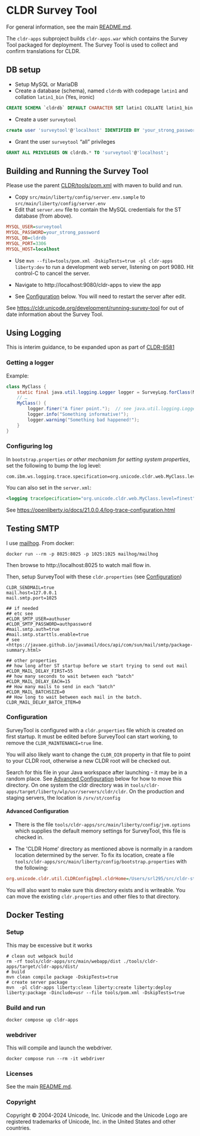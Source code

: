 # CLDR Survey Tool

For general information, see the main [README.md](../../README.md).

The `cldr-apps` subproject builds `cldr-apps.war` which contains the Survey Tool
packaged for deployment. The Survey Tool is used to collect and confirm translations
for CLDR.


## DB setup

- Setup MySQL or MariaDB
- Create a database (schema), named `cldrdb` with codepage `latin1` and collation `latin1_bin` (Yes, ironic)

```sql
CREATE SCHEMA `cldrdb` DEFAULT CHARACTER SET latin1 COLLATE latin1_bin ;
```

- Create a user `surveytool`

```sql
create user 'surveytool'@'localhost' IDENTIFIED BY 'your_strong_password';
```

- Grant the user `surveytool` “all” privileges

```sql
GRANT ALL PRIVILEGES ON cldrdb.* TO 'surveytool'@'localhost';
```

## Building and Running the Survey Tool

Please use the parent [CLDR/tools/pom.xml](../pom.xml) with maven to build and run.

- Copy `src/main/liberty/config/server.env.sample` to `src/main/liberty/config/server.env`
- Edit that `server.env` file to contain the MySQL credentials for the ST database (from above).

```ini
MYSQL_USER=surveytool
MYSQL_PASSWORD=your_strong_password
MYSQL_DB=cldrdb
MYSQL_PORT=3306
MYSQL_HOST=localhost
```

- Use `mvn --file=tools/pom.xml -DskipTests=true -pl cldr-apps liberty:dev` to run a development
web server, listening on port 9080. Hit control-C to cancel the server.

- Navigate to http://localhost:9080/cldr-apps to view the app

- See [Configuration](#configuration) below. You will need to restart the server after edit.

See <https://cldr.unicode.org/development/running-survey-tool> for out of date information
about the Survey Tool.

## Using Logging

This is interim guidance, to be expanded upon as part of [CLDR-8581](https://unicode-org.atlassian.net/browse/CLDR-8581)

### Getting a logger

Example:

```java
class MyClass {
    static final java.util.logging.Logger logger = SurveyLog.forClass(MyClass.class);
    // …
    MyClass() {
        logger.finer("A finer point.");  // see java.util.logging.Logger docs
        logger.info("Something informative!");
        logger.warning("Something bad happened!");
    }
}
```

### Configuring log

In `bootstrap.properties` _or other mechanism for setting system properties_, set the following to bump the log level:

```properties
com.ibm.ws.logging.trace.specification=org.unicode.cldr.web.MyClass.level=finest
```

You can also set in the `server.xml`:

```xml
<logging traceSpecification="org.unicode.cldr.web.MyClass.level=finest"/>
```

See <https://openliberty.io/docs/21.0.0.4/log-trace-configuration.html>

## Testing SMTP

I use [mailhog](https://github.com/mailhog/MailHog). From docker:

```shell
docker run --rm -p 8025:8025 -p 1025:1025 mailhog/mailhog
```

Then browse to http://localhost:8025 to watch mail flow in.

Then, setup SurveyTool with these `cldr.properties` (see [Configuration](#configuration))

```properties
CLDR_SENDMAIL=true
mail.host=127.0.0.1
mail.smtp.port=1025

## if needed
## etc see
#CLDR_SMTP_USER=authuser
#CLDR_SMTP_PASSWORD=authpassword
#mail.smtp.auth=true
#mail.smtp.starttls.enable=true
# see <https://javaee.github.io/javamail/docs/api/com/sun/mail/smtp/package-summary.html>

## other properties
## how long after ST startup before we start trying to send out mail
#CLDR_MAIL_DELAY_FIRST=55
## how many seconds to wait between each "batch"
#CLDR_MAIL_DELAY_EACH=15
## How many mails to send in each "batch"
#CLDR_MAIL_BATCHSIZE=0
## How long to wait between each mail in the batch.
CLDR_MAIL_DELAY_BATCH_ITEM=0
```

### Configuration

SurveyTool is configured with a `cldr.properties` file which is created on first startup. It must be edited before
SurveyTool can start working, to remove the `CLDR_MAINTENANCE=true` line.

You will also likely want to change the `CLDR_DIR` property in that file to point to your CLDR root, otherwise a new CLDR root will be checked out.

Search for this file in your Java workspace after launching - it may be in a random place. See [Advanced Configuration](#advanced-configuration) below for how to move this directory. On one system the cldr directory was in `tools/cldr-apps/target/liberty/wlp/usr/servers/cldr/cldr`.  On the production and staging servers, the location is `/srv/st/config`


#### Advanced Configuration

- There is the file `tools/cldr-apps/src/main/liberty/config/jvm.options` which supplies the default memory settings for SurveyTool, this file is checked in.

- The 'CLDR Home' directory as mentioned above is normally in a random location determined by the server. To fix its location, create a file `tools/cldr-apps/src/main/liberty/config/bootstrap.properties` with the following:

```ini
org.unicode.cldr.util.CLDRConfigImpl.cldrHome=/Users/srl295/src/cldr-st/config
```

You will also want to make sure this directory exists and is writeable. You can move the existing `cldr.properties` and other files to that directory.

## Docker Testing

### Setup

This may be excessive but it works

```shell
# clean out webpack build
rm -rf tools/cldr-apps/src/main/webapp/dist ./tools/cldr-apps/target/cldr-apps/dist/
# build
mvn clean compile package -DskipTests=true
# create server package
mvn  -pl cldr-apps liberty:clean liberty:create liberty:deploy liberty:package -Dinclude=usr --file tools/pom.xml -DskipTests=true
```

### Build and run

```shell
docker compose up cldr-apps
```

### webdriver

This will compile and launch the webdriver.

```shell
docker compose run --rm -it webdriver
```

### Licenses

See the main [README.md](../../README.md).

### Copyright

Copyright © 2004-2024 Unicode, Inc. Unicode and the Unicode Logo are registered trademarks of Unicode, Inc. in the United States and other countries.
